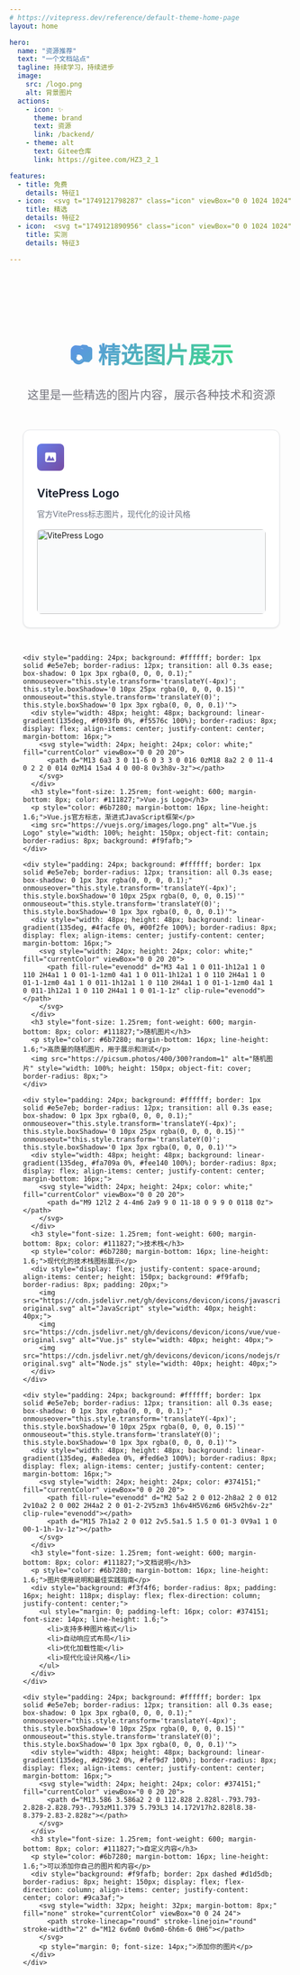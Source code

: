 ```yaml
---
# https://vitepress.dev/reference/default-theme-home-page
layout: home

hero:
  name: "资源推荐"
  text: "一个文档站点"
  tagline: 持续学习，持续进步
  image:
    src: /logo.png
    alt: 背景图片
  actions:
    - icon: ✨
      theme: brand
      text: 资源
      link: /backend/
    - theme: alt
      text: Gitee仓库
      link: https://gitee.com/HZ3_2_1

features:
  - title: 免费
    details: 特征1
  - icon:  <svg t="1749121798287" class="icon" viewBox="0 0 1024 1024" version="1.1" xmlns="http://www.w3.org/2000/svg" p-id="15259" width="32" height="32"><path d="M102.624 518.496a410.016 410.016 0 1 0 820 0c0-226.464-183.552-410.016-409.984-410.016-226.464 0-410.016 183.552-410.016 410.016z" fill="#FFF1B6" p-id="15260"></path><path d="M511.68 991.168c-264.384 0-479.552-215.168-479.552-479.52S247.296 32.128 511.68 32.128 991.168 247.296 991.168 511.68 776 991.168 511.648 991.168z m0-858.08C302.72 133.28 133.248 302.72 133.056 511.648c0.192 208.896 169.472 378.368 378.56 378.56 209.12-0.192 378.368-169.664 378.56-378.56-0.192-208.896-169.664-378.368-378.56-378.56z" fill="#F9D84E" p-id="15261"></path><path d="M511.04 283.616l72.64 145.824 161.28 22.848-116.352 114.016 28.288 160.896-144.48-75.36-144.064 76.32 26.944-160.672-117.152-113.6 161.28-24.032z" fill="#F7BC39" p-id="15262"></path></svg>
    title: 精选
    details: 特征2
  - icon:  <svg t="1749121890956" class="icon" viewBox="0 0 1024 1024" version="1.1" xmlns="http://www.w3.org/2000/svg" p-id="21046" width="32" height="32"><path d="M926 215.173333l-384-170.666666a21.333333 21.333333 0 0 0-17.333333 0l-384 170.666666A21.333333 21.333333 0 0 0 128 234.666667v217.813333c0 219.866667 129.373333 419.02 329.6 507.333333 32.793333 14.466667 57.566667 21.5 75.733333 21.5s42.94-7.033333 75.733334-21.5c200.226667-88.333333 329.6-287.486667 329.6-507.333333V234.666667a21.333333 21.333333 0 0 0-12.666667-19.493334z m-206.913333 205.246667l-213.333334 213.333333a21.333333 21.333333 0 0 1-30.173333 0l-128-128a21.333333 21.333333 0 0 1 30.173333-30.173333L490.666667 588.5l198.246666-198.253333a21.333333 21.333333 0 1 1 30.173334 30.173333z" fill="#1afa29" p-id="21047"></path></svg>
    title: 实测
    details: 特征3

---
```


<div style="max-width: 1152px; margin: 0 auto; padding: 60px 24px;">
  <div style="text-align: center; margin-bottom: 48px;">
    <h2 style="font-size: 2.5rem; font-weight: 700; margin-bottom: 16px; background: linear-gradient(315deg, #42d392 25%, #647eff); background-clip: text; -webkit-background-clip: text; -webkit-text-fill-color: transparent;">📷 精选图片展示</h2>
    <p style="font-size: 1.25rem; color: #71717a; margin: 0;">这里是一些精选的图片内容，展示各种技术和资源</p>
  </div>
  
  <div style="display: grid; grid-template-columns: repeat(auto-fit, minmax(300px, 1fr)); gap: 32px;">
    <div style="padding: 24px; background: #ffffff; border: 1px solid #e5e7eb; border-radius: 12px; transition: all 0.3s ease; box-shadow: 0 1px 3px rgba(0, 0, 0, 0.1);" onmouseover="this.style.transform='translateY(-4px)'; this.style.boxShadow='0 10px 25px rgba(0, 0, 0, 0.15)'" onmouseout="this.style.transform='translateY(0)'; this.style.boxShadow='0 1px 3px rgba(0, 0, 0, 0.1)'">
      <div style="width: 48px; height: 48px; background: linear-gradient(135deg, #667eea 0%, #764ba2 100%); border-radius: 8px; display: flex; align-items: center; justify-content: center; margin-bottom: 16px;">
        <svg style="width: 24px; height: 24px; color: white;" fill="currentColor" viewBox="0 0 20 20">
          <path fill-rule="evenodd" d="M4 3a2 2 0 00-2 2v10a2 2 0 002 2h12a2 2 0 002-2V5a2 2 0 00-2-2H4zm12 12H4l4-8 3 6 2-4 3 6z" clip-rule="evenodd"></path>
        </svg>
      </div>
      <h3 style="font-size: 1.25rem; font-weight: 600; margin-bottom: 8px; color: #111827;">VitePress Logo</h3>
      <p style="color: #6b7280; margin-bottom: 16px; line-height: 1.6;">官方VitePress标志图片，现代化的设计风格</p>
      <img src="https://vitepress.dev/vitepress-logo-large.webp" alt="VitePress Logo" style="width: 100%; height: 150px; object-fit: contain; border-radius: 8px; background: #f9fafb;">
    </div>
    
    <div style="padding: 24px; background: #ffffff; border: 1px solid #e5e7eb; border-radius: 12px; transition: all 0.3s ease; box-shadow: 0 1px 3px rgba(0, 0, 0, 0.1);" onmouseover="this.style.transform='translateY(-4px)'; this.style.boxShadow='0 10px 25px rgba(0, 0, 0, 0.15)'" onmouseout="this.style.transform='translateY(0)'; this.style.boxShadow='0 1px 3px rgba(0, 0, 0, 0.1)'">
      <div style="width: 48px; height: 48px; background: linear-gradient(135deg, #f093fb 0%, #f5576c 100%); border-radius: 8px; display: flex; align-items: center; justify-content: center; margin-bottom: 16px;">
        <svg style="width: 24px; height: 24px; color: white;" fill="currentColor" viewBox="0 0 20 20">
          <path d="M13 6a3 3 0 11-6 0 3 3 0 016 0zM18 8a2 2 0 11-4 0 2 2 0 014 0zM14 15a4 4 0 00-8 0v3h8v-3z"></path>
        </svg>
      </div>
      <h3 style="font-size: 1.25rem; font-weight: 600; margin-bottom: 8px; color: #111827;">Vue.js Logo</h3>
      <p style="color: #6b7280; margin-bottom: 16px; line-height: 1.6;">Vue.js官方标志，渐进式JavaScript框架</p>
      <img src="https://vuejs.org/images/logo.png" alt="Vue.js Logo" style="width: 100%; height: 150px; object-fit: contain; border-radius: 8px; background: #f9fafb;">
    </div>
    
    <div style="padding: 24px; background: #ffffff; border: 1px solid #e5e7eb; border-radius: 12px; transition: all 0.3s ease; box-shadow: 0 1px 3px rgba(0, 0, 0, 0.1);" onmouseover="this.style.transform='translateY(-4px)'; this.style.boxShadow='0 10px 25px rgba(0, 0, 0, 0.15)'" onmouseout="this.style.transform='translateY(0)'; this.style.boxShadow='0 1px 3px rgba(0, 0, 0, 0.1)'">
      <div style="width: 48px; height: 48px; background: linear-gradient(135deg, #4facfe 0%, #00f2fe 100%); border-radius: 8px; display: flex; align-items: center; justify-content: center; margin-bottom: 16px;">
        <svg style="width: 24px; height: 24px; color: white;" fill="currentColor" viewBox="0 0 20 20">
          <path fill-rule="evenodd" d="M3 4a1 1 0 011-1h12a1 1 0 110 2H4a1 1 0 01-1-1zm0 4a1 1 0 011-1h12a1 1 0 110 2H4a1 1 0 01-1-1zm0 4a1 1 0 011-1h12a1 1 0 110 2H4a1 1 0 01-1-1zm0 4a1 1 0 011-1h12a1 1 0 110 2H4a1 1 0 01-1-1z" clip-rule="evenodd"></path>
        </svg>
      </div>
      <h3 style="font-size: 1.25rem; font-weight: 600; margin-bottom: 8px; color: #111827;">随机图片</h3>
      <p style="color: #6b7280; margin-bottom: 16px; line-height: 1.6;">高质量的随机图片，用于展示和测试</p>
      <img src="https://picsum.photos/400/300?random=1" alt="随机图片" style="width: 100%; height: 150px; object-fit: cover; border-radius: 8px;">
    </div>
    
    <div style="padding: 24px; background: #ffffff; border: 1px solid #e5e7eb; border-radius: 12px; transition: all 0.3s ease; box-shadow: 0 1px 3px rgba(0, 0, 0, 0.1);" onmouseover="this.style.transform='translateY(-4px)'; this.style.boxShadow='0 10px 25px rgba(0, 0, 0, 0.15)'" onmouseout="this.style.transform='translateY(0)'; this.style.boxShadow='0 1px 3px rgba(0, 0, 0, 0.1)'">
      <div style="width: 48px; height: 48px; background: linear-gradient(135deg, #fa709a 0%, #fee140 100%); border-radius: 8px; display: flex; align-items: center; justify-content: center; margin-bottom: 16px;">
        <svg style="width: 24px; height: 24px; color: white;" fill="currentColor" viewBox="0 0 20 20">
          <path d="M9 12l2 2 4-4m6 2a9 9 0 11-18 0 9 9 0 0118 0z"></path>
        </svg>
      </div>
      <h3 style="font-size: 1.25rem; font-weight: 600; margin-bottom: 8px; color: #111827;">技术栈</h3>
      <p style="color: #6b7280; margin-bottom: 16px; line-height: 1.6;">现代化的技术栈图标展示</p>
      <div style="display: flex; justify-content: space-around; align-items: center; height: 150px; background: #f9fafb; border-radius: 8px; padding: 20px;">
        <img src="https://cdn.jsdelivr.net/gh/devicons/devicon/icons/javascript/javascript-original.svg" alt="JavaScript" style="width: 40px; height: 40px;">
        <img src="https://cdn.jsdelivr.net/gh/devicons/devicon/icons/vue/vue-original.svg" alt="Vue.js" style="width: 40px; height: 40px;">
        <img src="https://cdn.jsdelivr.net/gh/devicons/devicon/icons/nodejs/nodejs-original.svg" alt="Node.js" style="width: 40px; height: 40px;">
      </div>
    </div>
    
    <div style="padding: 24px; background: #ffffff; border: 1px solid #e5e7eb; border-radius: 12px; transition: all 0.3s ease; box-shadow: 0 1px 3px rgba(0, 0, 0, 0.1);" onmouseover="this.style.transform='translateY(-4px)'; this.style.boxShadow='0 10px 25px rgba(0, 0, 0, 0.15)'" onmouseout="this.style.transform='translateY(0)'; this.style.boxShadow='0 1px 3px rgba(0, 0, 0, 0.1)'">
      <div style="width: 48px; height: 48px; background: linear-gradient(135deg, #a8edea 0%, #fed6e3 100%); border-radius: 8px; display: flex; align-items: center; justify-content: center; margin-bottom: 16px;">
        <svg style="width: 24px; height: 24px; color: #374151;" fill="currentColor" viewBox="0 0 20 20">
          <path fill-rule="evenodd" d="M2 5a2 2 0 012-2h8a2 2 0 012 2v10a2 2 0 002 2H4a2 2 0 01-2-2V5zm3 1h6v4H5V6zm6 6H5v2h6v-2z" clip-rule="evenodd"></path>
          <path d="M15 7h1a2 2 0 012 2v5.5a1.5 1.5 0 01-3 0V9a1 1 0 00-1-1h-1v-1z"></path>
        </svg>
      </div>
      <h3 style="font-size: 1.25rem; font-weight: 600; margin-bottom: 8px; color: #111827;">文档说明</h3>
      <p style="color: #6b7280; margin-bottom: 16px; line-height: 1.6;">图片使用说明和最佳实践指南</p>
      <div style="background: #f3f4f6; border-radius: 8px; padding: 16px; height: 118px; display: flex; flex-direction: column; justify-content: center;">
        <ul style="margin: 0; padding-left: 16px; color: #374151; font-size: 14px; line-height: 1.6;">
          <li>支持多种图片格式</li>
          <li>自动响应式布局</li>
          <li>优化加载性能</li>
          <li>现代化设计风格</li>
        </ul>
      </div>
    </div>
    
    <div style="padding: 24px; background: #ffffff; border: 1px solid #e5e7eb; border-radius: 12px; transition: all 0.3s ease; box-shadow: 0 1px 3px rgba(0, 0, 0, 0.1);" onmouseover="this.style.transform='translateY(-4px)'; this.style.boxShadow='0 10px 25px rgba(0, 0, 0, 0.15)'" onmouseout="this.style.transform='translateY(0)'; this.style.boxShadow='0 1px 3px rgba(0, 0, 0, 0.1)'">
      <div style="width: 48px; height: 48px; background: linear-gradient(135deg, #d299c2 0%, #fef9d7 100%); border-radius: 8px; display: flex; align-items: center; justify-content: center; margin-bottom: 16px;">
        <svg style="width: 24px; height: 24px; color: #374151;" fill="currentColor" viewBox="0 0 20 20">
          <path d="M13.586 3.586a2 2 0 112.828 2.828l-.793.793-2.828-2.828.793-.793zM11.379 5.793L3 14.172V17h2.828l8.38-8.379-2.83-2.828z"></path>
        </svg>
      </div>
      <h3 style="font-size: 1.25rem; font-weight: 600; margin-bottom: 8px; color: #111827;">自定义内容</h3>
      <p style="color: #6b7280; margin-bottom: 16px; line-height: 1.6;">可以添加你自己的图片和内容</p>
      <div style="background: #f9fafb; border: 2px dashed #d1d5db; border-radius: 8px; height: 150px; display: flex; flex-direction: column; align-items: center; justify-content: center; color: #9ca3af;">
        <svg style="width: 32px; height: 32px; margin-bottom: 8px;" fill="none" stroke="currentColor" viewBox="0 0 24 24">
          <path stroke-linecap="round" stroke-linejoin="round" stroke-width="2" d="M12 6v6m0 0v6m0-6h6m-6 0H6"></path>
        </svg>
        <p style="margin: 0; font-size: 14px;">添加你的图片</p>
      </div>
    </div>
  </div>
</div>



